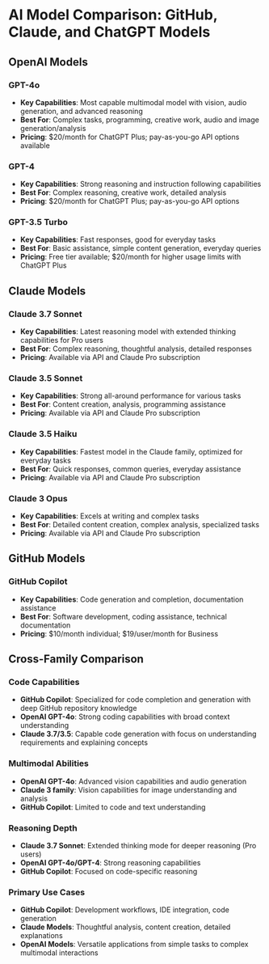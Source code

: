 # AI Model Comparison: GitHub, Claude, and ChatGPT Models

## OpenAI Models

### GPT-4o
- **Key Capabilities**: Most capable multimodal model with vision, audio generation, and advanced reasoning
- **Best For**: Complex tasks, programming, creative work, audio and image generation/analysis
- **Pricing**: $20/month for ChatGPT Plus; pay-as-you-go API options available

### GPT-4
- **Key Capabilities**: Strong reasoning and instruction following capabilities
- **Best For**: Complex reasoning, creative work, detailed analysis
- **Pricing**: $20/month for ChatGPT Plus; pay-as-you-go API options

### GPT-3.5 Turbo
- **Key Capabilities**: Fast responses, good for everyday tasks
- **Best For**: Basic assistance, simple content generation, everyday queries
- **Pricing**: Free tier available; $20/month for higher usage limits with ChatGPT Plus

## Claude Models

### Claude 3.7 Sonnet
- **Key Capabilities**: Latest reasoning model with extended thinking capabilities for Pro users
- **Best For**: Complex reasoning, thoughtful analysis, detailed responses
- **Pricing**: Available via API and Claude Pro subscription

### Claude 3.5 Sonnet
- **Key Capabilities**: Strong all-around performance for various tasks
- **Best For**: Content creation, analysis, programming assistance
- **Pricing**: Available via API and Claude Pro subscription

### Claude 3.5 Haiku
- **Key Capabilities**: Fastest model in the Claude family, optimized for everyday tasks
- **Best For**: Quick responses, common queries, everyday assistance
- **Pricing**: Available via API and Claude Pro subscription

### Claude 3 Opus
- **Key Capabilities**: Excels at writing and complex tasks
- **Best For**: Detailed content creation, complex analysis, specialized tasks
- **Pricing**: Available via API and Claude Pro subscription

## GitHub Models

### GitHub Copilot
- **Key Capabilities**: Code generation and completion, documentation assistance
- **Best For**: Software development, coding assistance, technical documentation
- **Pricing**: $10/month individual; $19/user/month for Business

## Cross-Family Comparison

### Code Capabilities
- **GitHub Copilot**: Specialized for code completion and generation with deep GitHub repository knowledge
- **OpenAI GPT-4o**: Strong coding capabilities with broad context understanding
- **Claude 3.7/3.5**: Capable code generation with focus on understanding requirements and explaining concepts

### Multimodal Abilities
- **OpenAI GPT-4o**: Advanced vision capabilities and audio generation
- **Claude 3 family**: Vision capabilities for image understanding and analysis
- **GitHub Copilot**: Limited to code and text understanding

### Reasoning Depth
- **Claude 3.7 Sonnet**: Extended thinking mode for deeper reasoning (Pro users)
- **OpenAI GPT-4o/GPT-4**: Strong reasoning capabilities
- **GitHub Copilot**: Focused on code-specific reasoning

### Primary Use Cases
- **GitHub Copilot**: Development workflows, IDE integration, code generation
- **Claude Models**: Thoughtful analysis, content creation, detailed explanations
- **OpenAI Models**: Versatile applications from simple tasks to complex multimodal interactions
